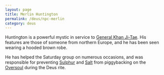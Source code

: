 ```yaml
---
layout: page
title: Merlin Huntington
permalink: /deus/npc-merlin
category: deus
---
```

Huntington is a powerful mystic in service to [General Khan Ji-Tae](npc-khan). His features are those of someone from northern Europe, and he has been seen wearing a hooded brown robe.

He has helped the Saturday group on numerous occasions, and was responsible for preventing [Sulphur](npc-sulphur) and [Salt](npc-salt) from piggybacking on the [Oversoul](npc-oversoul) during the Deus rite.
